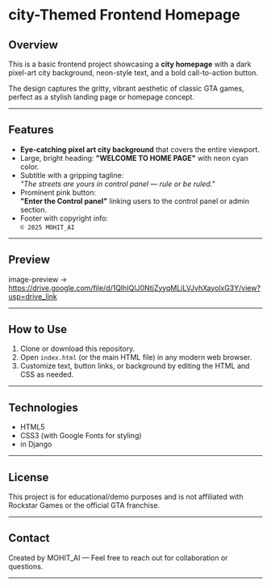 # city-Themed Frontend Homepage

## Overview
This is a basic frontend project showcasing a **city homepage** with a dark pixel-art city background, neon-style text, and a bold call-to-action button.

The design captures the gritty, vibrant aesthetic of classic GTA games, perfect as a stylish landing page or homepage concept.

---

## Features
- **Eye-catching pixel art city background** that covers the entire viewport.
- Large, bright heading: **"WELCOME TO HOME PAGE"** with neon cyan color.
- Subtitle with a gripping tagline:  
  *"The streets are yours in control panel — rule or be ruled."*
- Prominent pink button:  
  **"Enter the Control panel"** linking users to the control panel or admin section.
- Footer with copyright info:  
  `© 2025 MOHIT_AI`

---

## Preview

image-preview ->  https://drive.google.com/file/d/1QlhIQIJ0NtjZyyqMLiLVJvhXayolxG3Y/view?usp=drive_link


---

## How to Use
1. Clone or download this repository.
2. Open `index.html` (or the main HTML file) in any modern web browser.
3. Customize text, button links, or background by editing the HTML and CSS as needed.

---

## Technologies
- HTML5
- CSS3 (with Google Fonts for styling)
- in Django

---

## License
This project is for educational/demo purposes and is not affiliated with Rockstar Games or the official GTA franchise.

---

## Contact
Created by MOHIT_AI — Feel free to reach out for collaboration or questions.

---

